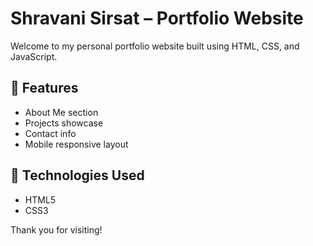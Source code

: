 # Shravani Sirsat – Portfolio Website

Welcome to my personal portfolio website built using HTML, CSS, and JavaScript.

## 📌 Features
- About Me section
- Projects showcase
- Contact info
- Mobile responsive layout

## 🚀 Technologies Used
- HTML5
- CSS3

  
Thank you for visiting!
